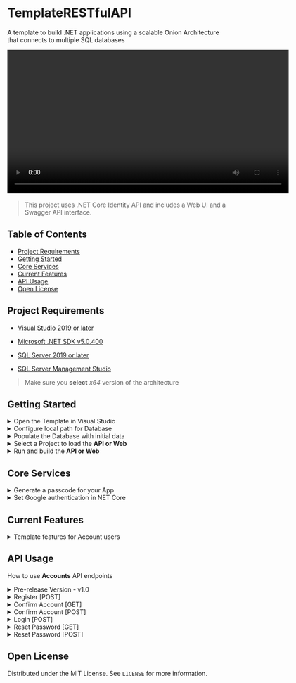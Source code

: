 # TemplateRESTfulAPI

A template to build .NET applications using a scalable Onion Architecture that connects to multiple SQL databases

<div align="left">
   <video width="640" height="327" autoplay="autoplay">
  <source src="https://github.com/andresmgomez/NETCoreAppTemplate/blob/main/screenshots/preview.webm" type="video/webm">
    Your browser does not support the video tag.
  </video> 
</div>

> This project uses .NET Core Identity API and includes a Web UI and a Swagger API interface.

## Table of Contents

- [Project Requirements](#project-requirements)
- [Getting Started](#getting-started)
- [Core Services](#core-services)
- [Current Features](#current-features)
- [API Usage](#api-usage)
- [Open License](#open-license)

## Project Requirements

- [Visual Studio 2019 or later](https://visualstudio.microsoft.com/downloads/)

- [Microsoft .NET SDK v5.0.400](https://dotnet.microsoft.com/en-us/download/dotnet/5.0)

- [SQL Server 2019 or later](https://www.microsoft.com/en-us/sql-server/sql-server-downloads)

- [SQL Server Management Studio](https://learn.microsoft.com/en-us/sql/ssms/download-sql-server-management-studio-ssms?view=sql-server-ver16)

> Make sure you **select** <em>x64</em> version of the architecture

## Getting Started

<details>
  <summary>Open the Template in Visual Studio</summary>

  <div align="left">
     <img src="https://github.com/andresmgomez/NETCoreAppTemplate/blob/main/screenshots/open-project.png" alt="Open the project in Visual Studio" width="500px" />
  </div>
</details>

<details>
  <summary>Configure local path for Database</summary>

Expand the <em>TemplateRESTful.API</em> and <em>TemplateRESTful.Web</em> folders

  <div align="left">
   <img src="https://github.com/andresmgomez/NETCoreAppTemplate/blob/main/screenshots/expand-projects.png" alt="Expand the Api or Web project" width="400px" />
  </div>

2. Open the <em>appsettings.json</em> file

 <div align="left">
     <img src="https://github.com/andresmgomez/NETCoreAppTemplate/blob/main/screenshots/db-project.png" alt="Configure the path for database" width="500px" />
</div>

3. Replace the following database settings

```SQL
Server=myServerAddress;Database=myDataBase;
```

with the correct settings for your Database Server

```SQL
  Data Source=SQL_SERVER\\SQL_DATABASE;Initial Catalog=DATABASE_NAME;
```

</details>

<details>
  <summary>Populate the Database with initial data</summary>

1. Click on **Tools** in the program menu bar
2. Then go to <em>NuGet Package Manager</em> and click on **Package Manager Console**

3. Run the following <em>command</em> to seed database

```cmd
  update-database -context IdentityContext
```

> For the <em>default project</em>, select the **TemplateRESTful.API**

</details>

<details>
  <summary>Select a Project to load the <strong>API or Web</strong></summary>

  <div align="left">
    <img src="https://github.com/andresmgomez/NETCoreAppTemplate/blob/main/screenshots/select-project.png" alt="Select and load the project" width="400px" />
  </div>

Right click on the <em>project solution</em>, and select <strong><em>Set as a Startup Project</em></strong>

</details>

<details>
  <summary>Run and build the <strong>API or Web</strong></summary>

Select the <em>TemplateRESTful.API</em> or <em>TemplateRESTful.Web</em>, then click on **IIS Express**

  <div align="left">
    <img src="https://github.com/andresmgomez/NETCoreAppTemplate/blob/main/screenshots/run-project.png" alt="Run and build the project" width="500px" />
  </div>

</details>

## Core Services

<details>
  <summary>Generate a passcode for your App</summary>

1. Enable [2-step verification](https://support.google.com/accounts/answer/10956730?hl=en) in your gmail settings

2. After clicking on <em>App Password Options</em>, set a password and click on **Generate button** to get the sign in passcode

3. Inside the **appsettings.json** file, replace email settings

```json
  "EmailConfiguration": {
    "From": "business.email@gmail.com",
    "SmtpServer": "smtp.gmail.com",
    "Port": 465,
    "Username": "business.email@gmail.com",
    "Password": "xxxx xxxx xxxx xxxx"
  },
```

[!CAUTION]

> Google has disabled support for third-party apps using just credentials after May 30 2022. This is the way to authorize your app

</details>

<details>
  <summary>Set Google authentication in NET Core</summary>

1. Create a new **app** in Google Cloud Platform, and install the <strong>External Identity Provider</strong>NuGet package

2. Inside the **appsettings.json** file, replace auth settings

```json
"Authentication": {
    "Google": {
      "ClientId": "0000000000000-xxxxxxxxxxxxxxxxxxxxxxxxxxxxxxxx.apps.googleusercontent.com",
      "ClientSecret": "GXXXXX-XXXX_XXXXXXXXXXXXXXXXX_GXXXX"
    }
  },
```

Click for [step by step](https://learn.microsoft.com/en-us/aspnet/core/security/authentication/social/google-logins?view=aspnetcore-5.0) for instructions, how to generate your <strong><em>ClientId and ClientSecret</em></strong>

</details>

## Current Features

<details>
  <summary>Template features for Account users</summary>

- Users

  - 1. Send email for each Confirm and Reset action
  - 2. Display quick notifications for user actions

- Accounts

  - 1. Register a new account
  - 2. Confirm account by clicking on a confirmation code
  - 3. Login account using credentials or gmail login
  - 4. Reset credentials by generating a reset token
  - 5. Change account password

- Admin
  - 1.  Admin user can see login information from regular users
  - 2.  Require Admin to login using Two Factor Authentication

</details>

## API Usage

How to use **Accounts** API endpoints

<details>
  <summary>Pre-release Version - v1.0</summary>

`https://localhost:44313/swagger/index.html`

![TemplateRESTfulVersion](./screenshots/index.png)

</details>

<details>
  <summary>Register [POST]</summary>

`https://localhost:44313/api/accounts/register`

![TemplateRESTfulRegister](./screenshots/register.png)

</details>

<details>
  <summary>Confirm Account [GET]</summary>

`https://localhost:44313/api/accounts/confirm-account`

![TemplateRESTfulConfirmGET](./screenshots/get-confirm.png)

</details>

<details>
  <summary>Confirm Account [POST]</summary>

`https://localhost:44313/api/accounts/confirm-account`

![TemplateRESTfulConfirmPOST](./screenshots/post-confirm.png)

</details>

<details>
  <summary>Login [POST]</summary>

`https://localhost:44313/api/accounts/login`

![TemplateRESTfulLogin](./screenshots/login.png)

</details>

<details>
  <summary>Reset Password [GET]</summary>

`https://localhost:44313/api/accounts/reset-password`

![TemplateRESTfulResetGET](./screenshots/get-reset.png)

</details>

<details>
  <summary>Reset Password [POST]</summary>

`https://localhost:44313/api/accounts/reset-password`

![TemplateRESTfulResetGET](./screenshots/post-reset.png)

</details>

## Open License

Distributed under the MIT License. See `LICENSE` for more information.
